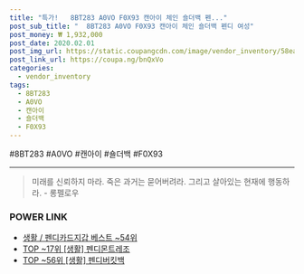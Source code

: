 ```yaml
--- 
title: "특가!   8BT283 A0VO F0X93 캔아이 체인 숄더백 펜..." 
post_sub_title: "  8BT283 A0VO F0X93 캔아이 체인 숄더백 펜디 여성" 
post_money: ₩ 1,932,000 
post_date: 2020.02.01 
post_img_url: https://static.coupangcdn.com/image/vendor_inventory/58ea/58a6901508ffe4fd52ad10ce36a202665574cb061b9e20b1efa0956b7547.jpg 
post_link_url: https://coupa.ng/bnQxVo 
categories: 
  - vendor_inventory 
tags: 
  - 8BT283 
  - A0VO 
  - 캔아이 
  - 숄더백 
  - F0X93 
--- 
```

  #8BT283 #A0VO #캔아이 #숄더백 #F0X93 
<hr> 

> 미래를 신뢰하지 마라. 죽은 과거는 묻어버려라. 그리고 살아있는 현재에 행동하라. - 롱펠로우 


### POWER LINK

* <a href="https://blog.naver.com/santokki14/221783958122" target="_blank">생활 / 펜디카드지갑 베스트 ~54위</a>
* <a href="https://blog.naver.com/fasyy4321/221784436780" target="_blank"> TOP ~17위 [생활] 펜디몬트레조</a>
* <a href="https://blog.naver.com/an0733/221786141894" target="_blank"> TOP ~56위 [생활] 펜디버킷백</a>
